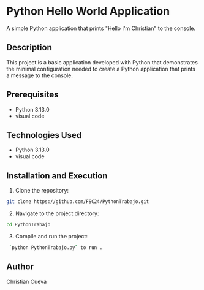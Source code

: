 # Python Hello World Application

A simple Python application that prints "Hello I'm Christian" to the console.

## Description

This project is a basic application developed with Python that demonstrates the minimal configuration needed to create a Python application that prints a message to the console.

## Prerequisites

- Python 3.13.0
- visual code

## Technologies Used

- Python 3.13.0
- visual code

## Installation and Execution

1. Clone the repository:
```bash
git clone https://github.com/FSC24/PythonTrabajo.git
```

2. Navigate to the project directory:
```bash
cd PythonTrabajo
```

3. Compile and run the project:
```bash
 `python PythonTrabajo.py` to run .
```

## Author

Christian Cueva
